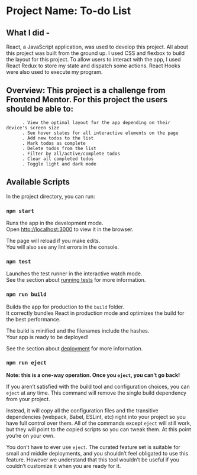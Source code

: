 # Project Name: To-do List

## What I did - 
React, a JavaScript application, was used to develop this project. All about this project was built from the ground up. I used CSS and flexbox to build the layout for this project. To allow users to interact with the app, I used React Redux to store my state and dispatch some actions. React Hooks were also used to execute my program.

## Overview: This project is a challenge from Frontend Mentor. For this project the users should be able to:
          . View the optimal layout for the app depending on their device's screen size
          . See hover states for all interactive elements on the page
          . Add new todos to the list
          . Mark todos as complete
          . Delete todos from the list
          . Filter by all/active/complete todos
          . Clear all completed todos
          . Toggle light and dark mode

## Available Scripts

In the project directory, you can run:

### `npm start`

Runs the app in the development mode.\
Open [http://localhost:3000](http://localhost:3000) to view it in the browser.

The page will reload if you make edits.\
You will also see any lint errors in the console.

### `npm test`

Launches the test runner in the interactive watch mode.\
See the section about [running tests](https://facebook.github.io/create-react-app/docs/running-tests) for more information.

### `npm run build`

Builds the app for production to the `build` folder.\
It correctly bundles React in production mode and optimizes the build for the best performance.

The build is minified and the filenames include the hashes.\
Your app is ready to be deployed!

See the section about [deployment](https://facebook.github.io/create-react-app/docs/deployment) for more information.

### `npm run eject`

**Note: this is a one-way operation. Once you `eject`, you can’t go back!**

If you aren’t satisfied with the build tool and configuration choices, you can `eject` at any time. This command will remove the single build dependency from your project.

Instead, it will copy all the configuration files and the transitive dependencies (webpack, Babel, ESLint, etc) right into your project so you have full control over them. All of the commands except `eject` will still work, but they will point to the copied scripts so you can tweak them. At this point you’re on your own.

You don’t have to ever use `eject`. The curated feature set is suitable for small and middle deployments, and you shouldn’t feel obligated to use this feature. However we understand that this tool wouldn’t be useful if you couldn’t customize it when you are ready for it.


